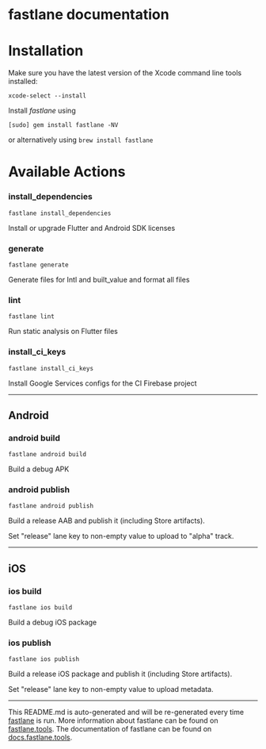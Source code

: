 fastlane documentation
================
# Installation

Make sure you have the latest version of the Xcode command line tools installed:

```
xcode-select --install
```

Install _fastlane_ using
```
[sudo] gem install fastlane -NV
```
or alternatively using `brew install fastlane`

# Available Actions
### install_dependencies
```
fastlane install_dependencies
```
Install or upgrade Flutter and Android SDK licenses
### generate
```
fastlane generate
```
Generate files for Intl and built_value and format all files
### lint
```
fastlane lint
```
Run static analysis on Flutter files
### install_ci_keys
```
fastlane install_ci_keys
```
Install Google Services configs for the CI Firebase project

----

## Android
### android build
```
fastlane android build
```
Build a debug APK
### android publish
```
fastlane android publish
```
Build a release AAB and publish it (including Store artifacts).

Set "release" lane key to non-empty value to upload to "alpha" track.

----

## iOS
### ios build
```
fastlane ios build
```
Build a debug iOS package
### ios publish
```
fastlane ios publish
```
Build a release iOS package and publish it (including Store artifacts).

Set "release" lane key to non-empty value to upload metadata.

----

This README.md is auto-generated and will be re-generated every time [fastlane](https://fastlane.tools) is run.
More information about fastlane can be found on [fastlane.tools](https://fastlane.tools).
The documentation of fastlane can be found on [docs.fastlane.tools](https://docs.fastlane.tools).
